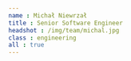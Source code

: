 ```yaml
---
name : Michał Niewrzał
title : Senior Software Engineer
headshot : /img/team/michal.jpg
class : engineering
all : true
---
```

